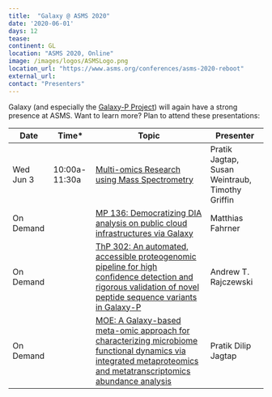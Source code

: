 ```yaml
---
title:  "Galaxy @ ASMS 2020"
date: '2020-06-01'
days: 12
tease: 
continent: GL
location: "ASMS 2020, Online"
image: /images/logos/ASMSLogo.png
location_url: "https://www.asms.org/conferences/asms-2020-reboot"
external_url: 
contact: "Presenters"
---
```


Galaxy (and especially the [Galaxy-P Project](http://galaxyp.org/)) will again have a strong presence at ASMS.  Want to learn more?  Plan to attend these presentations:

| Date | Time* | Topic | Presenter |
| ---- | ---- | ---- | ---- |
| Wed Jun 3 | 10:00a-11:30a | [Multi-omics Research using Mass Spectrometry](https://www.asms.org/docs/default-source/2020-reboot-files/full-workshop-doc_may-26_web.pdf#page=7) | Pratik Jagtap, Susan Weintraub, Timothy Griffin |
| On Demand | | [MP 136: Democratizing DIA analysis on public cloud infrastructures via Galaxy](https://www.asms.org/docs/default-source/2020-reboot-files/posters-all-days-with-page-numbers.pdf#page=13) | Matthias Fahrner |
| On Demand | | [ThP 302: An automated, accessible proteogenomic pipeline for high confidence detection and rigorous validation of novel peptide sequence variants in Galaxy-P](https://www.asms.org/docs/default-source/2020-reboot-files/posters-all-days-with-page-numbers.pdf#page=144) | Andrew T. Rajczewski |
| On Demand || [MOE: A Galaxy-based meta-omic approach for characterizing microbiome functional dynamics via integrated metaproteomics and metatranscriptomics abundance analysis](https://www.asms.org/docs/default-source/2020-reboot-files/orals_all-days_may-5_web.pdf#page=5) | Pratik Dilip Jagtap |
